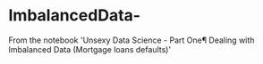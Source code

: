 # ImbalancedData-
From the notebook 'Unsexy Data Science - Part One¶ Dealing with Imbalanced Data (Mortgage loans defaults)'
